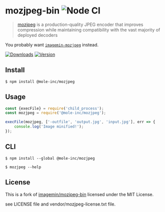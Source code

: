 # mozjpeg-bin ![Node CI](https://github.com/mole-inc/mozjpeg-bin/workflows/Node%20CI/badge.svg)

> [mozjpeg](https://github.com/mozilla/mozjpeg) is a production-quality JPEG encoder that improves compression while maintaining compatibility with the vast majority of deployed decoders

You probably want [`imagemin-mozjpeg`](https://github.com/mole-inc/imagemin-mozjpeg) instead.


[![Downloads](https://badgen.net/npm/dm/@mole-inc/mozjpeg-bin)](https://www.npmjs.com/package/@mole-inc/mozjpeg-bin)
[![Version](https://badgen.net/npm/v/@mole-inc/mozjpeg-bin)](https://www.npmjs.com/package/@mole-inc/mozjpeg-bin)

## Install

```
$ npm install @mole-inc/mozjpeg
```


## Usage

```js
const {execFile} = require('child_process');
const mozjpeg = require('@mole-inc/mozjpeg');

execFile(mozjpeg, ['-outfile', 'output.jpg', 'input.jpg'], err => {
	console.log('Image minified!');
});
```


## CLI

```
$ npm install --global @mole-inc/mozjpeg
```

```
$ mozjpeg --help
```


## License

This is a fork of [imagemin/mozjpeg-bin](https://github.com/imagemin/mozjpeg-bin) licensed under the MIT License.

see LICENSE file and vendor/mozjpeg-license.txt file.
